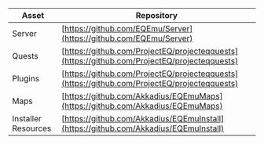 
| Asset | Repository |
|--|--|
| Server | [https://github.com/EQEmu/Server](https://github.com/EQEmu/Server) |
| Quests | [https://github.com/ProjectEQ/projecteqquests](https://github.com/ProjectEQ/projecteqquests) |
| Plugins | [https://github.com/ProjectEQ/projecteqquests](https://github.com/ProjectEQ/projecteqquests) |
| Maps | [https://github.com/Akkadius/EQEmuMaps](https://github.com/Akkadius/EQEmuMaps) |
| Installer Resources | [https://github.com/Akkadius/EQEmuInstall](https://github.com/Akkadius/EQEmuInstall) |

